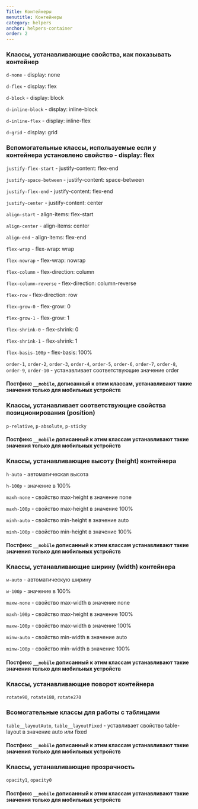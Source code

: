 ```yaml
---
Title: Контейнеры
menutitle: Контейнеры
category: helpers
anchor: helpers-container
order: 2
---
```


### Классы, устанавливающие свойства, как показывать контейнер

`d-none` - display: none

`d-flex` - display: flex

`d-block` - display: block

`d-inline-block` - display: inline-block

`d-inline-flex` - display: inline-flex

`d-grid` - display: grid

### Вспомогательные классы, используемые если у контейнера установлено свойство - display: flex

`justify-flex-start` - justify-content: flex-end

`justify-space-between` - justify-content: space-between

`justify-flex-end` - justify-content: flex-end

`justify-center` - justify-content: center

`align-start` - align-items: flex-start

`align-center` - align-items: center

`align-end` - align-items: flex-end

`flex-wrap` - flex-wrap: wrap

`flex-nowrap` - flex-wrap: nowrap

`flex-column` - flex-direction: column

`flex-column-reverse` - flex-direction: column-reverse

`flex-row` - flex-direction: row

`flex-grow-0` - flex-grow: 0

`flex-grow-1` - flex-grow: 1

`flex-shrink-0` - flex-shrink: 0

`flex-shrink-1` - flex-shrink: 1

`flex-basis-100p` - flex-basis: 100%

`order-1`, `order-2`, `order-3`, `order-4`, `order-5`, `order-6`, `order-7`, `order-8`, `order-9`, `order-10` - устанавливает соответствующие значение order

#### Постфикс `__mobile`, дописанный к этим классам, устанавливают такие значения только для мобильных устройств

### Классы, устанавливает соответствующие свойства позиционирования (position)

`p-relative`, `p-absolute`, `p-sticky`

#### Постфикс `__mobile` дописанный к этим классам устанавливают такие значения только для мобильных устройств

### Классы, устанавливающие высоту (height) контейнера

`h-auto` - автоматическая высота

`h-100p` - значение в 100%

`maxh-none` - свойство max-height в значение none

`maxh-100p` - свойство max-height в значение 100%

`minh-auto` - свойство min-height в значение auto

`minh-100p` - свойство min-height в значение 100%

#### Постфикс `__mobile` дописанный к этим классам устанавливают такие значения только для мобильных устройств
### Классы, устанавливающие ширину (width) контейнера

`w-auto` -  автоматическую ширину

`w-100p` - значение в 100%

`maxw-none` - свойство max-width в значение none

`maxh-100p` - свойство max-height в значение 100%

`maxw-100p` - свойство max-width в значение 100%

`minw-auto` - свойство min-width в значение auto

`minw-100p` - свойство min-width в значение 100%

#### Постфикс `__mobile` дописанный к этим классам устанавливают такие значения только для мобильных устройств

### Классы, устанавливающие поворот контейнера

`rotate90`, `rotate180`, `rotate270`

### Всомогательные классы для работы с таблицами

`table__layoutAuto`, `table__layoutFixed`  - уставливает свойство table-layout в значение auto или fixed

#### Постфикс `__mobile` дописанный к этим классам устанавливают такие значения только для мобильных устройств

### Классы, устанавливающие прозрачность
`opacity1`, `opacity0`

#### Постфикс `__mobile` дописанный к этим классам устанавливают такие значения только для мобильных устройств